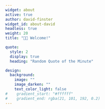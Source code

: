 ```yaml
---
widget: about
active: true
author: david-finster
widget_id: about-david
headless: true
weight: 20
title: "👋🏻 Welcome!"

quote: 
  style: 2
  display: true
  heading: "Random Quote of the Minute"

design:
  background:
    image: ""
    image_darken: ""
    text_color_light: false
#    gradient_start: "#ffffff"
#    gradient_end: rgba(21, 101, 192, 0.2)
---
```


